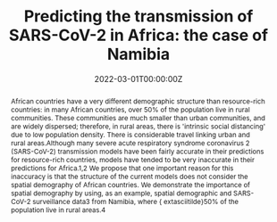 ---
title: "Predicting the transmission of SARS-CoV-2 in Africa: the case of Namibia"


authors:
 - Justin T Okano
 - admin
 - Honore K Mitonga
 - Sally Blower


author_notes:
 - ''
 - ''
 - ''
 - ''


date: '2022-03-01T00:00:00Z'
doi: '10.1093/jtm/taac034'


publishDate: '2017-01-01T00:00:00Z'


publication_types: ['2']


publication: In *Journal of Travel Medicine*
publication_short: In *Journal of Travel Medicine*


abstract: "African countries have a very different demographic structure than resource-rich countries: in many African countries, over 50% of the population live in rural communities. These communities are much smaller than urban communities, and are widely dispersed; therefore, in rural areas, there is 'intrinsic social distancing' due to low population density. There is considerable travel linking urban and rural areas.Although many severe acute respiratory syndrome coronavirus 2 (SARS-CoV-2) transmission models have been fairly accurate in their predictions for resource-rich countries, models have tended to be very inaccurate in their predictions for Africa.1,2 We propose that one important reason for this inaccuracy is that the structure of the current models does not consider the spatial demography of African countries. We demonstrate the importance of spatial demography by using, as an example, spatial demographic and SARS-CoV-2 surveillance data3 from Namibia, where {\textasciitilde}50% of the population live in rural areas.4"


tags: []


featured: false


links:
 - name: Journal website
   url: https://doi.org/10.1093/jtm/taac034


image:
 caption: ''
 focal_point: ''
 preview_only: false


---